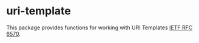 uri-template
============

This package provides functions for working with URI Templates [IETF RFC 6570][rfc].

[rfc]: https://tools.ietf.org/html/rfc6570
